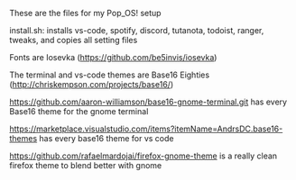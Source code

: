 These are the files for my Pop_OS! setup

install.sh: installs vs-code, spotify, discord, tutanota, todoist, ranger, tweaks, and copies all setting files

Fonts are Iosevka (https://github.com/be5invis/iosevka)

The terminal and vs-code themes are Base16 Eighties (http://chriskempson.com/projects/base16/)

https://github.com/aaron-williamson/base16-gnome-terminal.git has every Base16 theme for the gnome terminal

https://marketplace.visualstudio.com/items?itemName=AndrsDC.base16-themes has every base16 theme for vs code

https://github.com/rafaelmardojai/firefox-gnome-theme is a really clean firefox theme to blend better with gnome
